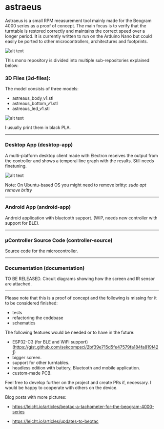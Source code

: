 # astraeus
Astraeus is a small RPM measurement tool mainly made for the Beogram 4000 series as a proof of concept.
The main focus is to verify that the turntable is restored correctly and maintains the correct speed over a longer period.
It is currently written to run on the Arduino Nano but could easily be ported to other microcontrollers, architectures and footprints.

![alt text](https://ni.leicht.io/updates-to-beotac-a256b3fc-64fd-464c-9166-10d07f8a27e8.jpg)

This mono repository is divided into multiple sub-repositories explained below:


### 3D Files (3d-files):
The model consists of three models:
- astreaus_body_v1.stl
- astreaus_bottom_v1.stl
- astreaus_led_v1.stl

![alt text](https://github.com/leicht-io/astraeus/blob/master/3d-files/rendering_1.png?raw=true)


I usually print them in black PLA.

---

### Desktop App (desktop-app)
A multi-platform desktop client made with Electron receives the output from the controller and shows a temporal line graph with the results. Still needs finetuning.

![alt text](https://github.com/leicht-io/astraeus/blob/master/documentation/images/desktop-screenshot.png?raw=true)

Note: On Ubuntu-based OS you might need to remove brltty: *sudo apt remove brltty*

---

### Android App (android-app)
Android application with bluetooth support. (WIP, needs new controller with support for BLE).

---

### µController Source Code (controller-source)
Source code for the microcontroller.

---

### Documentation (documentation)
TO BE RELEASED. Circuit diagrams showing how the screen and IR sensor are attached.

---

Please note that this is a proof of concept and the following is missing for it to be considered finished:

- tests
- refactoring the codebase
- schematics

The following features would be needed or to have in the future:
- ESP32-C3 (for BLE and WiFi support) (https://gist.github.com/sekcompsci/2bf39e715d5fe47579fa184fa819f421)
- bigger screen.
- support for other turntables.
- headless edition with battery, Bluetooth and mobile application.
- custom-made PCB.

Feel free to develop further on the project and create PRs if, necessary. I would be happy to cooperate with others on the device.

Blog posts with more pictures:

- https://leicht.io/articles/beotac-a-tachometer-for-the-beogram-4000-series

- https://leicht.io/articles/updates-to-beotac
